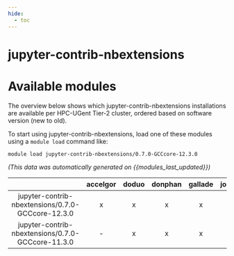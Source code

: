 ```yaml
---
hide:
  - toc
---
```


jupyter-contrib-nbextensions
============================

# Available modules


The overview below shows which jupyter-contrib-nbextensions installations are available per HPC-UGent Tier-2 cluster, ordered based on software version (new to old).

To start using jupyter-contrib-nbextensions, load one of these modules using a `module load` command like:

```shell
module load jupyter-contrib-nbextensions/0.7.0-GCCcore-12.3.0
```

*(This data was automatically generated on {{modules_last_updated}})*  

| |accelgor|doduo|donphan|gallade|joltik|shinx|skitty|
| :---: | :---: | :---: | :---: | :---: | :---: | :---: | :---: |
|jupyter-contrib-nbextensions/0.7.0-GCCcore-12.3.0|x|x|x|x|x|x|x|
|jupyter-contrib-nbextensions/0.7.0-GCCcore-11.3.0|-|x|x|x|-|-|-|
